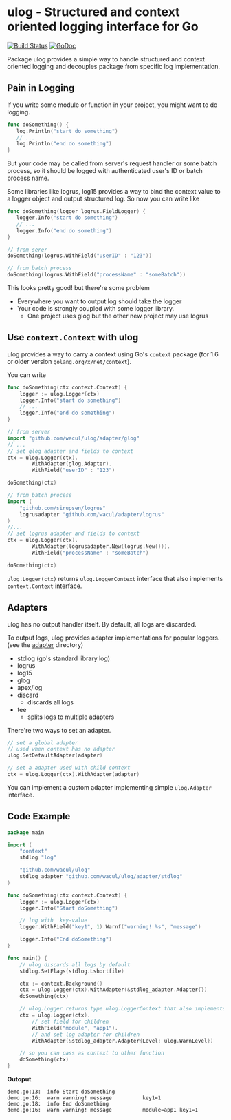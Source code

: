 # ulog - Structured and context oriented logging interface for Go

[![Build Status](https://travis-ci.org/wacul/ulog.svg?branch=master)](https://travis-ci.org/wacul/ulog) [![GoDoc](https://godoc.org/github.com/wacul/ulog?status.svg)](https://godoc.org/github.com/wacul/ulog)


Package ulog provides a simple way to handle structured and context oriented logging and decouples package from specific log implementation.


## Pain in Logging

If you write some module or function in your project, you might want to do logging.

```go
func doSomething() {
   log.Println("start do something")
   // ...
   log.Println("end do something")
}
```

But your code may be called from server's request handler or some batch process, so it should be logged with authenticated user's ID or batch process name.

Some libraries like logrus, log15 provides a way to bind the context value to a logger object and output structured log.
So now you can write like

```go
func doSomething(logger logrus.FieldLogger) {
   logger.Info("start do something")
   // ...
   logger.Info("end do something")
}

```
```go
// from serer
doSomething(logrus.WithField("userID" : "123"))

// from batch process
doSomething(logrus.WithField("processName" : "someBatch"))
```

This looks pretty good! but there're some problem

* Everywhere you want to output log should take the logger
* Your code is strongly coupled with some logger library.
    * One project uses glog but the other new project may use logrus

## Use `context.Context` with ulog

ulog provides a way to carry a context using Go's `context` package (for 1.6 or older version `golang.org/x/net/context`).

You can write

```go
func doSomething(ctx context.Context) {
	logger := ulog.Logger(ctx)
    logger.Info("start do something")
    // ...
    logger.Info("end do something")
}
```

```go
// from server
import "github.com/wacul/ulog/adapter/glog"
// ...
// set glog adapter and fields to context
ctx = ulog.Logger(ctx).
		WithAdapter(glog.Adapter).
		WithField("userID" : "123")

doSomething(ctx)
```

```go
// from batch process
import (
    "github.com/sirupsen/logrus"
    logrusadapter "github.com/wacul/adapter/logrus"
)
//...
// set logrus adapter and fields to context
ctx = ulog.Logger(ctx).
		WithAdapter(logrusadapter.New(logrus.New())).
		WithField("processName" : "someBatch")

doSomething(ctx)
```

`ulog.Logger(ctx)` returns `ulog.LoggerContext` interface that also implements `context.Context` interface.

## Adapters

ulog has no output handler itself. By default, all logs are discarded.

To output logs, ulog provides adapter implementations for popular loggers.
(see the [adapter](./adapter) directory)

* stdlog (go's standard library log)
* logrus
* log15
* glog
* apex/log
* discard
    * discards all logs
* tee
    * splits logs to multiple adapters

There're two ways to set an adapter.

```go
// set a global adapter
// used when context has no adapter
ulog.SetDefaultAdapter(adapter)

// set a adapter used with child context
ctx = ulog.Logger(ctx).WithAdapter(adapter)
```

You can implement a custom adapter implementing simple `ulog.Adapter` interface.

## Code Example

```go
package main

import (
	"context"
	stdlog "log"

	"github.com/wacul/ulog"
	stdlog_adapter "github.com/wacul/ulog/adapter/stdlog"
)

func doSomething(ctx context.Context) {
	logger := ulog.Logger(ctx)
	logger.Info("Start doSomething")

	// log with  key-value
	logger.WithField("key1", 1).Warnf("warning! %s", "message")

	logger.Info("End doSomething")
}

func main() {
	// ulog discards all logs by default
	stdlog.SetFlags(stdlog.Lshortfile)

	ctx := context.Background()
	ctx = ulog.Logger(ctx).WithAdapter(&stdlog_adapter.Adapter{})
	doSomething(ctx)

	// ulog.Logger returns type ulog.LoggerContext that also implements context.Context
	ctx = ulog.Logger(ctx).
		// set field for children
		WithField("module", "app1").
		// and set log adapter for children
		WithAdapter(&stdlog_adapter.Adapter{Level: ulog.WarnLevel})

	// so you can pass as context to other function
	doSomething(ctx)
}
```

**Outoput**

```
demo.go:13:  info Start doSomething        
demo.go:16:  warn warning! message          key1=1
demo.go:18:  info End doSomething          
demo.go:16:  warn warning! message          module=app1 key1=1
```
